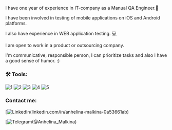I have one year of experience in IT-company as a Manual QA Engineer.🌿 

I have been involved in testing of mobile applications on iOS and Android platforms. 

I also have experience in WEB application testing. 💻

I am open to work in a product or outsourcing company.

I'm communicative, responsible person, I can prioritize tasks and also I have a good sense of humor. :)


### 🛠 Tools:

![1](https://user-images.githubusercontent.com/105749144/168906165-27565382-7cca-4a92-9911-0683a538e9f5.jpg) ![2](https://user-images.githubusercontent.com/105749144/168906197-03211095-becf-4410-8f82-47f3ed9d3e95.jpg) ![3](https://user-images.githubusercontent.com/105749144/168906215-4960a01f-95b5-4b2d-99de-0f2e4f5be542.png) ![4](https://user-images.githubusercontent.com/105749144/168906246-e6c6f395-f7d6-404d-8590-9b0b7eb69a05.png) ![5](https://user-images.githubusercontent.com/105749144/168906709-4f566c23-9dd1-4bd7-8883-12ae1cb7e06f.png)

### Сontact me:

[![LinkedIn]()(linkedin.com/in/anhelina-malkina-0a53661ab)

[![Telegram](![81172_original](https://user-images.githubusercontent.com/105749144/168908417-53664c6b-c398-4bba-bd37-cc7f8018c87c.png)
)(@Anhelina_Malkina)


 


